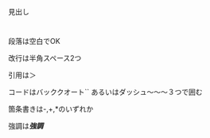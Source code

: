 見出し
#
##
###

段落は空白でOK

改行は半角スペース2つ

引用は＞

コードはバッククオート``
あるいはダッシュ〜〜〜３つで囲む

箇条書きは-,+,*のいずれか

強調は***強調***
